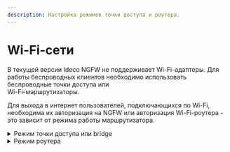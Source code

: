 ```yaml
---
description: Настройка режимов точки доступа и роутера.
---
```


# Wi-Fi-сети

В текущей версии Ideco NGFW не поддерживает Wi-Fi-адаптеры. Для работы беспроводных клиентов необходимо использовать беспроводные точки доступа или\
Wi-Fi-маршрутизаторы.

Для выхода в интернет пользователей, подключающихся по Wi-Fi, необходима их авторизация на NGFW или авторизация Wi-Fi-роутера - это зависит от режима работы маршрутизатора.

<details>

<summary>Режим точки доступа или bridge</summary>

В режиме точки доступа или bridge устройство Wi-Fi предоставляет возможность беспроводным клиентам подключаться к локальной сети.

Для этого индивидуально авторизуйте всех беспроводных клиентов на Ideco NGFW с помощью IP-авторизации. Воспользуйтесь следующими рекомендациями по настройке:

* Используйте отдельную логическую сеть для клиентов Wi-Fi с настроенным [DHCP-сервером](/settings/services/dhcp.md). При этом на локальный интерфейс Ideco NGFW добавьте IP-адрес, служащий шлюзом для этой сети;
* [Создайте группу](/settings/users/user-tree/user-management.md#sozdanie-gruppy) в разделе **Пользователи -> Учетные записи** и настройте добавление в эту группу пользователей помощью [обнаружения устройств](/settings/users/device-discovery.md);
* С помощью [контент-фильтра](/settings/access-rules/content-filter/README.md) и [файрвола](/settings/access-rules/firewall.md) настройте необходимые ограничения\
  для пользователей Wi-Fi;
* Если Wi-Fi-роутер подключен к отдельному физическому интерфейсу NGFW, то в файрволе запретите доступ из беспроводной сети в локальную сеть.

Пример настройки интерфейса для клиентов, подключающихся по Wi-Fi:

![](/.gitbook/assets/wifi-network.png)

* **10.0.1.146/24** - шлюз для беспроводной Wi-Fi-сети;
* **10.0.0.193/24** - шлюз для локальной Ethernet-сети.

#### Настройка DHCP:

1\. Добавьте отдельную логическую сеть для клиентов Wi-Fi;

2\. Добавьте в сетевые интерфейсы шлюз созданной сети;

3\. Перейдите в раздел DHCP-сервер и выберите сетевой интерфейс, настроенный на прошлом шаге;

4\. Назначьте диапазон IP-адресов для DHCP-сервера и нажмите **Сохранить**.

При необходимости индивидуальной авторизации Wi-Fi-пользователей (учета трафика и статистики каждого конкретного пользователя устройств) воспользуйтесь [авторизацией через веб-браузер](authorization/web-authorization.md). При таком способе авторизации Ideco NGFW будет учитывать каждого пользователя, подключившегося по Wi-Fi. Учтите этот момент при планировании лицензирования Ideco NGFW.

</details>

<details>

<summary>Режим роутера</summary>

В данном режиме устройство Wi-Fi скрывает за NAT устройства беспроводной сети. Таким образом для Ideco NGFW достаточно будет авторизовать только точку доступа, как одного из пользователей.

Пример настройки пользователя в режиме роутера представлен на скриншотах ниже:

1\. Создайте пользователя для Wi-Fi-роутера.

Пароль у пользователя может быть любой.

![](/.gitbook/assets/wifi-network1.png)

2\. В разделе **Пользователи -> Авторизация -> IP и MAC авторизация** создайте правило следующего вида:

![](/.gitbook/assets/wifi-network2.png)

К пользователю необходимо применить общие ограничения [контент-фильтра](/settings/access-rules/content-filter/README.md) и [файрвола](/settings/access-rules/firewall.md) для Wi-Fi-сети.

#### Настройка DHCP:

В большинстве случаев при работе маршрутизатора в таком режиме не требуется дополнительной настройки DHCP-сервера Ideco NGFW, поскольку работает встроенный DHCP-сервер маршрутизатора. Если у вас не получилось подключиться к Wi-Fi-сети, то нужно проверить работу DHCP-сервера маршрутизатора.

При этом способе авторизации Ideco NGFW будет использоваться одна лицензия на точку доступа Wi-Fi. Отдельно настроить фильтрацию трафика и считать статистику по трафику в отчетах для отдельных клиентов Wi-Fi будет невозможно.

</details>
